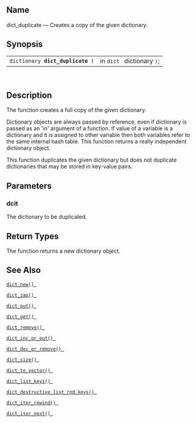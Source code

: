 <div id="fn_dict_duplicate" class="refentry">

<div class="titlepage">

</div>

<div class="refnamediv">

## Name

dict_duplicate — Creates a copy of the given dictionary.

</div>

<div class="refsynopsisdiv">

## Synopsis

<div id="fsyn_dict_duplicate" class="funcsynopsis">

|                                       |                            |
|---------------------------------------|----------------------------|
| `dictionary `**`dict_duplicate`**` (` | in `dict ` dictionary `)`; |

<div class="funcprototype-spacer">

 

</div>

</div>

</div>

<div id="desc_dict_duplicate" class="refsect1">

## Description

The function creates a full copy of the given dictionary.

Dictionary objects are always passed by reference, even if dictionary is
passed as an 'in' argument of a function. If value of a variable is a
dictionary and it is assigned to other variable then both variables
refer to the same internal hash table. This function returns a really
independent dictionary object.

This function duplicates the given dictionary but does not duplicate
dictionaries that may be stored in key-value pairs.

</div>

<div id="params_dict_duplicate" class="refsect1">

## Parameters

<div id="id86306" class="refsect2">

### dcit

The dictionary to be duplicated.

</div>

</div>

<div id="ret_dict_duplicate" class="refsect1">

## Return Types

The function returns a new dictionary object.

</div>

<div id="seealso_dict_duplicate" class="refsect1">

## See Also

<a href="fn_dict_new.html" class="link" title="dict_new"><code
class="function">dict_new() </code></a>

<a href="fn_dict_zap.html" class="link" title="dict_zap"><code
class="function">dict_zap() </code></a>

<a href="fn_dict_put.html" class="link" title="dict_put"><code
class="function">dict_put() </code></a>

<a href="fn_dict_get.html" class="link" title="dict_get"><code
class="function">dict_get() </code></a>

<a href="fn_dict_remove.html" class="link" title="dict_remove"><code
class="function">dict_remove() </code></a>

<a href="fn_dict_inc_or_put.html" class="link"
title="dict_inc_or_put"><code
class="function">dict_inc_or_put() </code></a>

<a href="fn_dict_dec_or_remove.html" class="link"
title="dict_dec_or_remove"><code
class="function">dict_dec_or_remove() </code></a>

<a href="fn_dict_size.html" class="link" title="dict_size"><code
class="function">dict_size() </code></a>

<a href="fn_dict_to_vector.html" class="link"
title="dict_to_vector"><code
class="function">dict_to_vector() </code></a>

<a href="fn_dict_list_keys.html" class="link"
title="dict_list_keys"><code
class="function">dict_list_keys() </code></a>

<a href="fn_dict_destructive_list_rnd_keys.html" class="link"
title="dict_destructive_list_rnd_keys"><code
class="function">dict_destructive_list_rnd_keys() </code></a>

<a href="fn_dict_iter_rewind.html" class="link"
title="dict_iter_rewind"><code
class="function">dict_iter_rewind() </code></a>

<a href="fn_dict_iter_next.html" class="link"
title="dict_iter_next"><code
class="function">dict_iter_next() </code></a>

</div>

</div>

